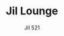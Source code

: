 ---
designer: Enrico Franzolini
description: "An%20elegant%20and%20luxury%20collection%20which%20distinguishes%20for%20the%20refined%20care%20to%20the%20details.%20Lounge%20armchair%20with%20oak%20wood%20frame%2C%20seat%20and%20backrest%20upholstered%20in%20fabric%2C%20leather%20or%20simil%20leather."
image_primary: img/Jil_521_01_zoom.jpg
image_secondary: img/Jil_521_02_zoom.jpg
manufacturer: Pedrali
href: https://www.pedrali.it/en/products/catalog/Lounge-armchair-JIL-521/
subtitle: Jil 521
title: Jil Lounge
image_thumb: img/Jil_521_cover.jpg
tags: 
  - pedrali
  - lounge-seating
category: lounge-seating
slug: /manufacturers/pedrali/lounge-seating/enrico-franzolini-jil-lounge
---